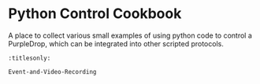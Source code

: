 Python Control Cookbook
=======================

A place to collect various small examples of using python code to control a
PurpleDrop, which can be integrated into other scripted protocols.

```{toctree}
:titlesonly:

Event-and-Video-Recording
```

